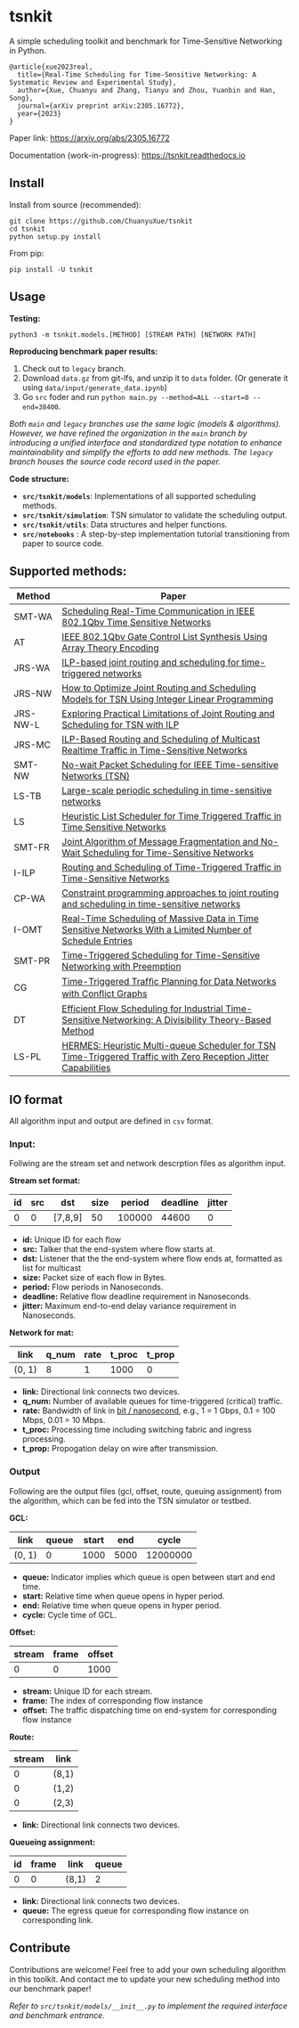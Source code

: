 # tsnkit

A simple scheduling toolkit and benchmark for Time-Sensitive Networking in Python.

```
@article{xue2023real,
  title={Real-Time Scheduling for Time-Sensitive Networking: A Systematic Review and Experimental Study},
  author={Xue, Chuanyu and Zhang, Tianyu and Zhou, Yuanbin and Han, Song},
  journal={arXiv preprint arXiv:2305.16772},
  year={2023}
}
```
Paper link: https://arxiv.org/abs/2305.16772

Documentation (work-in-progress): https://tsnkit.readthedocs.io

## Install

Install from source (recommended):

```
git clone https://github.com/ChuanyuXue/tsnkit
cd tsnkit
python setup.py install
```


From pip:

```
pip install -U tsnkit
```



## Usage

**Testing:**

```
python3 -m tsnkit.models.[METHOD] [STREAM PATH] [NETWORK PATH]
```
**Reproducing benchmark paper results:**

1. Check out to `legacy` branch.
2. Download `data.gz` from git-lfs, and unzip it to `data` folder. (Or generate it using `data/input/generate_data.ipynb`)
3. Go `src` foder and run `python main.py --method=ALL --start=0 --end=38400`.

*Both `main` and `legacy` branches use the same logic (models & algorithms). However, we have refined the organization in the `main` branch by introducing a unified interface and standardized type notation to enhance maintainability and simplify the efforts to add new methods. The `legacy` branch houses the source code record used in the paper.*

**Code structure:**


- **`src/tsnkit/models`**: Inplementations of all supported scheduling methods.
- **`src/tsnkit/simulation`**: TSN simulator to validate the scheduling output.
- **`src/tsnkit/utils`**: Data structures and helper functions.
- **`src/notebooks`** : A step-by-step implementation tutorial transitioning from paper to source code.



## Supported methods:

| Method   | Paper                                                                                                                                                                                                                                                                                                                                                                                                                                                                                                                                                                                                                                                                                                                                                                                                                                                                                                                                                                                                                                                                                                                                                                                                                                                                                                                                                                                                                                                                                                                                                                                                                                                                                                                                                                                                                                                                                                                                                                                                                                                                                                                     |
| -------- | ------------------------------------------------------------------------------------------------------------------------------------------------------------------------------------------------------------------------------------------------------------------------------------------------------------------------------------------------------------------------------------------------------------------------------------------------------------------------------------------------------------------------------------------------------------------------------------------------------------------------------------------------------------------------------------------------------------------------------------------------------------------------------------------------------------------------------------------------------------------------------------------------------------------------------------------------------------------------------------------------------------------------------------------------------------------------------------------------------------------------------------------------------------------------------------------------------------------------------------------------------------------------------------------------------------------------------------------------------------------------------------------------------------------------------------------------------------------------------------------------------------------------------------------------------------------------------------------------------------------------------------------------------------------------------------------------------------------------------------------------------------------------------------------------------------------------------------------------------------------------------------------------------------------------------------------------------------------------------------------------------------------------------------------------------------------------------------------------------------------------- |
| SMT-WA   | [Scheduling Real-Time Communication in IEEE 802.1Qbv Time Sensitive Networks](https://dl.acm.org/doi/pdf/10.1145/2997465.2997470)                                                                                                                                                                                                                                                                                                                                                                                                                                                                                                                                                                                                                                                                                                                                                                                                                                                                                                                                                                                                                                                                                                                                                                                                                                                                                                                                                                                                                                                                                                                                                                                                                                                                                                                                                                                                                                                                                                                                                                                         |
| AT       | [IEEE 802.1Qbv Gate Control List Synthesis Using Array Theory Encoding](https://ieeexplore.ieee.org/stamp/stamp.jsp?tp=&arnumber=8430062)                                                                                                                                                                                                                                                                                                                                                                                                                                                                                                                                                                                                                                                                                                                                                                                                                                                                                                                                                                                                                                                                                                                                                                                                                                                                                                                                                                                                                                                                                                                                                                                                                                                                                                                                                                                                                                                                                                                                                                                 |
| JRS-WA   | [ILP-based joint routing and scheduling for time-triggered networks](https://dl.acm.org/doi/pdf/10.1145/3139258.3139289?casa_token=RfXCSV_16bgAAAAA:ErHwYiCRp7DrH3JiSQX6_kOtmb62FqrfWiS4HeirDZvLog3tq9aiyc_GYcRnezpAOE8WBICdT25u)                                                                                                                                                                                                                                                                                                                                                                                                                                                                                                                                                                                                                                                                                                                                                                                                                                                                                                                                                                                                                                                                                                                                                                                                                                                                                                                                                                                                                                                                                                                                                                                                                                                                                                                                                                                                                                                                                         |
| JRS-NW   | [How to Optimize Joint Routing and Scheduling Models for TSN Using Integer Linear Programming](https://www2.informatik.uni-stuttgart.de/bibliothek/ftp/ncstrl.ustuttgart_fi/INPROC-2021-01/INPROC-2021-01.pdf)                                                                                                                                                                                                                                                                                                                                                                                                                                                                                                                                                                                                                                                                                                                                                                                                                                                                                                                                                                                                                                                                                                                                                                                                                                                                                                                                                                                                                                                                                                                                                                                                                                                                                                                                                                                                                                                                                                            |
| JRS-NW-L | [Exploring Practical Limitations of Joint Routing and Scheduling for TSN with ILP](https://ieeexplore.ieee.org/stamp/stamp.jsp?arnumber=8607243&casa_token=ynpoxBcgvFgAAAAA:na1WepOT9xvsfq_ZhUGKTakW6Uq65ZkAFG-tGVl3B5ZKVg1xEzXgYv2yfxjiHC-c2cW6qfE8)                                                                                                                                                                                                                                                                                                                                                                                                                                                                                                                                                                                                                                                                                                                                                                                                                                                                                                                                                                                                                                                                                                                                                                                                                                                                                                                                                                                                                                                                                                                                                                                                                                                                                                                                                                                                                                                                     |
| JRS-MC   | [ILP-Based Routing and Scheduling of Multicast Realtime Traffic in Time-Sensitive Networks](https://ieeexplore.ieee.org/stamp/stamp.jsp?arnumber=9203662&casa_token=vuhKuWFB-5sAAAAA:FBdBVQgf5PP7otfBJ6zFZZ9kknGJ2xZkNpl1ipBAhk3MUUin2kKJOjD3JMAha6EZ6XgnsX7c)                                                                                                                                                                                                                                                                                                                                                                                                                                                                                                                                                                                                                                                                                                                                                                                                                                                                                                                                                                                                                                                                                                                                                                                                                                                                                                                                                                                                                                                                                                                                                                                                                                                                                                                                                                                                                                                            |
| SMT-NW   | [No-wait Packet Scheduling for IEEE Time-sensitive Networks (TSN)](https://dl.acm.org/doi/pdf/10.1145/2997465.2997494?casa_token=Aly_nknYS_4AAAAA:vfTQkiQpQoQFHIq83fHcBLOlwpZ-u64UtvcDIeL65iHPneYsufwslgMbk2I8JPV4R14rKAz38JrWYg)                                                                                                                                                                                                                                                                                                                                                                                                                                                                                                                                                                                                                                                                                                                                                                                                                                                                                                                                                                                                                                                                                                                                                                                                                                                                                                                                                                                                                                                                                                                                                                                                                                                                                                                                                                                                                                                                                         |
| LS-TB    | [Large-scale periodic scheduling in time-sensitive networks](https://reader.elsevier.com/reader/sd/pii/S0305054821002549?token=7B7B66E61DB026B7D82D9C2B43832904B7D8FE90493FDCD741B060FEA19F6A47EF7FA8666D97C19DD2D76BCBA03B27D3&originRegion=us-east-1&originCreation=20220425171034)                                                                                                                                                                                                                                                                                                                                                                                                                                                                                                                                                                                                                                                                                                                                                                                                                                                                                                                                                                                                                                                                                                                                                                                                                                                                                                                                                                                                                                                                                                                                                                                                                                                                                                                                                                                                                                     |
| LS       | [Heuristic List Scheduler for Time Triggered Traffic in Time Sensitive Networks](https://dl.acm.org/doi/pdf/10.1145/3314206.3314208)                                                                                                                                                                                                                                                                                                                                                                                                                                                                                                                                                                                                                                                                                                                                                                                                                                                                                                                                                                                                                                                                                                                                                                                                                                                                                                                                                                                                                                                                                                                                                                                                                                                                                                                                                                                                                                                                                                                                                                                      |
| SMT-FR   | [Joint Algorithm of Message Fragmentation and No-Wait Scheduling for Time-Sensitive Networks](https://ieeexplore.ieee.org/stamp/stamp.jsp?tp=&arnumber=9317715)                                                                                                                                                                                                                                                                                                                                                                                                                                                                                                                                                                                                                                                                                                                                                                                                                                                                                                                                                                                                                                                                                                                                                                                                                                                                                                                                                                                                                                                                                                                                                                                                                                                                                                                                                                                                                                                                                                                                                           |
| I-ILP    | [Routing and Scheduling of Time-Triggered Traffic in Time-Sensitive Networks](https://ieeexplore.ieee.org/stamp/stamp.jsp?arnumber=8889667&casa_token=6YrBm7jYR74AAAAA:3uXBqhABDDmDRtLWytsDbxtl2iKRjJDsYvFaMflMALJndY4lNTZngVbV2znSSq9heY5eh00LQw)                                                                                                                                                                                                                                                                                                                                                                                                                                                                                                                                                                                                                                                                                                                                                                                                                                                                                                                                                                                                                                                                                                                                                                                                                                                                                                                                                                                                                                                                                                                                                                                                                                                                                                                                                                                                                                                                        |
| CP-WA    | [Constraint programming approaches to joint routing and scheduling in time-sensitive networks](https://pdf.sciencedirectassets.com/271420/1-s2.0-S0360835221X00058/1-s2.0-S0360835221002217/main.pdf?X-Amz-Security-Token=IQoJb3JpZ2luX2VjEDMaCXVzLWVhc3QtMSJGMEQCIDqpmiVnioUsRYP0WQGfVWDATuxt5x0Rer85S9m0xYSKAiBHv0D1%2FALjqBg13t60tjpzBXyZjEgcqF8GgoAP83CYjyrVBAjL%2F%2F%2F%2F%2F%2F%2F%2F%2F%2F8BEAUaDDA1OTAwMzU0Njg2NSIM2pajvw4OrTdJaeB4KqkEwOY7laXnronDNsx2z6lm7pJ3SICxlkkh92oZi%2ByEvbP6RFILq73ifDlJxIAOkz2NpOwl89weiC8%2BT8hJnz3pA49S6WBPQzBP728%2BQoAywM5jT93txyGljMnq7vz0KnnGJwgRY10H2be4VJIZvTHJhS0l3OGqG5usM4iKmyGrysrLKOvLRMw8nZAT37D5CC3XDVBwtr65JvgREvH1NF6VGUDHReRNcesY1YkqPc%2FefPbn1aY8nbb%2FvhrIHohXqn%2FGBgPuvrZeYB3hdcR%2FQdPxHQa1L0UcmCBcjyjNr%2F%2FEgU4OPTqWCUbt28F1t13dBYI2JzvGnpqXEzMV7v%2FgfYAb9pORgflAPXuznb%2Fj0un5hcPrJLdtZxAuHj36FagZ0yP%2Bv%2BEU7kMzhOHw7GQxuLJKbguNO6d1H5T9%2FYGTzRMldKbPIiywTlj4frYrKkSWHd4mxUoXwdCIxkOPYbzS%2B2ZUi1sI2plkCTnffecyMkjRaSaV6Zmy00DWLzfWDB1xM%2F%2BMF2HixqDerrrsYTlmU%2BGWn2Ml7mXIKS6NHbT5pG9LU3Kb4BfGRivnId90NdFcxpgzDCHJur6STZJ51UvEoCGzvNUpe73WXyleF45r7Zton8vD23O5j23OOjFe3oecRxmIqVvv13shAcpq7oPgk%2FnCpJ9f1Ue%2BjYIt7mbhyHhwwD1%2F8mPucelJFglaIl4R7u%2Bbpc5i6NQHiriVo%2BOvm6xLA6axUkcsffiVvDDuloqZBjqqAZUw5ycZjhv1OpncoZHVSdaYQYC7Tiww4eEY5eWmYWbBOgcMUFNgO%2FkYAtA04oJMtkt9ESVdxfBzw%2FU0loVVOHF18qr65ThcSMXSGzfWBbUbwXZ4svjysKPXczlzCzVs3BfvFmxK2w%2FS8%2BEyvj9VYMpiwrQTORyaepSsPnaE4vvGDKN7W0mNDvuzXUzEVy3qXW%2F3HWpLtsVMpzsV3KMgPsHPMCUH40BufW4X&X-Amz-Algorithm=AWS4-HMAC-SHA256&X-Amz-Date=20220915T031100Z&X-Amz-SignedHeaders=host&X-Amz-Expires=300&X-Amz-Credential=ASIAQ3PHCVTYZSZPPQSZ%2F20220915%2Fus-east-1%2Fs3%2Faws4_request&X-Amz-Signature=dbd283d80fa4c01dd5c202fae0e9dbd7b58918296d71334523d8d40f347aa063&hash=175888141457622ec39a59c34d720806b226c1f3fbad99c907cb4f5aa117c71d&host=68042c943591013ac2b2430a89b270f6af2c76d8dfd086a07176afe7c76c2c61&pii=S0360835221002217&tid=spdf-52529842-e538-4517-935d-86a0e1799eb0&sid=2b6bac3e33d6f9466c4833b-505152db370egxrqa&type=client&ua=52530504510550595401&rr=74ae2c292c955a57) |
| I-OMT    | [Real-Time Scheduling of Massive Data in Time Sensitive Networks With a Limited Number of Schedule Entries](https://ieeexplore.ieee.org/document/8951090)                                                                                                                                                                                                                                                                                                                                                                                                                                                                                                                                                                                                                                                                                                                                                                                                                                                                                                                                                                                                                                                                                                                                                                                                                                                                                                                                                                                                                                                                                                                                                                                                                                                                                                                                                                                                                                                                                                                                                                 |
| SMT-PR   | [Time-Triggered Scheduling for Time-Sensitive Networking with Preemption](https://ieeexplore.ieee.org/document/9712545)                                                                                                                                                                                                                                                                                                                                                                                                                                                                                                                                                                                                                                                                                                                                                                                                                                                                                                                                                                                                                                                                                                                                                                                                                                                                                                                                                                                                                                                                                                                                                                                                                                                                                                                                                                                                                                                                                                                                                                                                   |
| CG       | [Time-Triggered Trafﬁc Planning for Data Networks with Conﬂict Graphs](https://ieeexplore.ieee.org/document/9113114)                                                                                                                                                                                                                                                                                                                                                                                                                                                                                                                                                                                                                                                                                                                                                                                                                                                                                                                                                                                                                                                                                                                                                                                                                                                                                                                                                                                                                                                                                                                                                                                                                                                                                                                                                                                                                                                                                                                                                                                                      |
| DT       | [Efficient Flow Scheduling for Industrial Time-Sensitive Networking: A Divisibility Theory-Based Method](https://ieeexplore.ieee.org/document/9714183)                                                                                                                                                                                                                                                                                                                                                                                                                                                                                                                                                                                                                                                                                                                                                                                                                                                                                                                                                                                                                                                                                                                                                                                                                                                                                                                                                                                                                                                                                                                                                                                                                                                                                                                                                                                                                                                                                                                                                                    |
| LS-PL    | [HERMES: Heuristic Multi-queue Scheduler for TSN Time-Triggered Traffic with Zero Reception Jitter Capabilities](https://dl.acm.org/doi/abs/10.1145/3534879.3534906)                                                                                                                                                                                                                                                                                                                                                                                                                                                                                                                                                                                                                                                                                                                                                                                                                                                                                                                                                                                                                                                                                                                                                                                                                                                                                                                                                                                                                                                                                                                                                                                                                                                                                                                                                                                                                                                                                                                                                      |



## IO format

All algorithm input and output are defined in `csv` format.

### Input:

Follwing are the stream set and network descrption files as algorithm input.

**Stream set format:**

| id  | src | dst     | size | period | deadline | jitter |
| --- | --- | ------- | ---- | ------ | -------- | ------ |
| 0   | 0   | [7,8,9] | 50   | 100000 | 44600    | 0      |

- **id:** Unique ID for each flow
- **src:** Talker that the end-system where flow starts at.
- **dst:** Listener that the the end-system where flow ends at, formatted as list for multicast
- **size:** Packet size of each flow in Bytes.
- **period:** Flow periods in Nanoseconds.
- **deadline:** Relative flow deadline requirement in Nanoseconds.
- **jitter:** Maximum end-to-end delay variance requirement in Nanoseconds.

**Network for mat:**

| link   | q_num | rate | t_proc | t_prop |
| ------ | ----- | ---- | ------ | ------ |
| (0, 1) | 8     | 1    | 1000   | 0      |

- **link:** Directional link connects two devices.
- **q_num:** Number of available queues for time-triggered (critical) traffic.
- **rate:** Bandwidth of link in <u>bit / nanosecond</u>, e.g., 1 = 1 Gbps, 0.1 = 100 Mbps, 0.01 = 10 Mbps.
- **t_proc:** Processing time including switching fabric and ingress processing.
- **t_prop:** Propogation delay on wire after transmission.

### Output

Following are the output files (gcl, offset, route, queuing assignment) from the algorithm, which can be fed into the TSN simulator or testbed.

**GCL:**

| link   | queue | start | end  | cycle    |
| ------ | ----- | ----- | ---- | -------- |
| (0, 1) | 0     | 1000  | 5000 | 12000000 |

- **queue:** Indicator implies which queue is open between start and end time.
- **start:** Relative time when queue opens in hyper period.
- **end:** Relative time when queue opens in hyper period.
- **cycle:** Cycle time of GCL.

**Offset:**

| stream | frame | offset |
| ------ | ----- | ------ |
| 0      | 0     | 1000   |

- **stream:** Unique ID for each stream.
- **frame:** The index of corresponding flow instance
- **offset:** The traffic dispatching time on end-system for corresponding flow instance

**Route:**

| stream | link  |
| ------ | ----- |
| 0      | (8,1) |
| 0      | (1,2) |
| 0      | (2,3) |

- **link:** Directional link connects two devices.

**Queueing assignment:**

| id  | frame | link  | queue |
| --- | ----- | ----- | ----- |
| 0   | 0     | (8,1) | 2     |

- **link:** Directional link connects two devices.
- **queue:** The egress queue for corresponding flow instance on corresponding link.




## Contribute

Contributions are welcome! Feel free to add your own scheduling algorithm in this toolkit. And contact me to update your new scheduling method into our benchmark paper!

*Refer to `src/tsnkit/models/__init__.py` to implement the required interface and benchmark entrance.*
